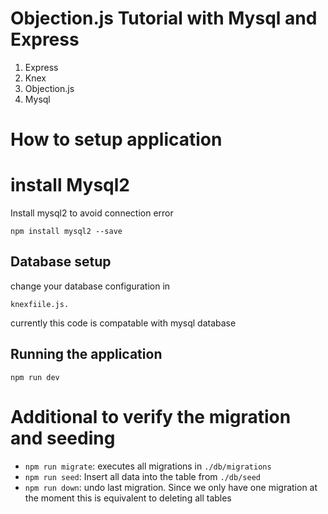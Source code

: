 # Objection.js Tutorial with Mysql and Express

1. Express
2. Knex
3. Objection.js
4. Mysql
# How to setup application

# install Mysql2
Install mysql2 to avoid connection error
```
npm install mysql2 --save 
```

## Database setup
change your database configuration in 
```
knexfiile.js.
```
currently this code is compatable with mysql database

## Running the application

```
npm run dev
```

# Additional to verify the migration and seeding

- `npm run migrate`: executes all migrations in `./db/migrations`
- `npm run seed`: Insert all data into the table from `./db/seed`
- `npm run down`: undo last migration. Since we only have one migration at the moment this is equivalent to deleting all tables
